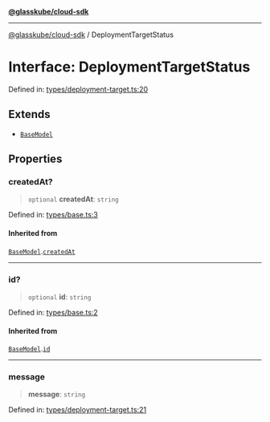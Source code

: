 [**@glasskube/cloud-sdk**](../README.md)

***

[@glasskube/cloud-sdk](../README.md) / DeploymentTargetStatus

# Interface: DeploymentTargetStatus

Defined in: [types/deployment-target.ts:20](https://github.com/glasskube/distr/blob/80de58e6e72221ca696881996e5ae90ce94cd9cf/sdk/js/src/types/deployment-target.ts#L20)

## Extends

- [`BaseModel`](BaseModel.md)

## Properties

### createdAt?

> `optional` **createdAt**: `string`

Defined in: [types/base.ts:3](https://github.com/glasskube/distr/blob/80de58e6e72221ca696881996e5ae90ce94cd9cf/sdk/js/src/types/base.ts#L3)

#### Inherited from

[`BaseModel`](BaseModel.md).[`createdAt`](BaseModel.md#createdat)

***

### id?

> `optional` **id**: `string`

Defined in: [types/base.ts:2](https://github.com/glasskube/distr/blob/80de58e6e72221ca696881996e5ae90ce94cd9cf/sdk/js/src/types/base.ts#L2)

#### Inherited from

[`BaseModel`](BaseModel.md).[`id`](BaseModel.md#id)

***

### message

> **message**: `string`

Defined in: [types/deployment-target.ts:21](https://github.com/glasskube/distr/blob/80de58e6e72221ca696881996e5ae90ce94cd9cf/sdk/js/src/types/deployment-target.ts#L21)
